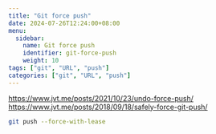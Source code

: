 ```yaml
---
title: "Git force push"
date: 2024-07-26T12:24:00+08:00
menu:
  sidebar:
    name: Git force push
    identifier: git-force-push
    weight: 10
tags: ["git", "URL", "push"]
categories: ["git", "URL", "push"]
---
```


https://www.jvt.me/posts/2021/10/23/undo-force-push/
https://www.jvt.me/posts/2018/09/18/safely-force-git-push/

```bash
git push --force-with-lease
```